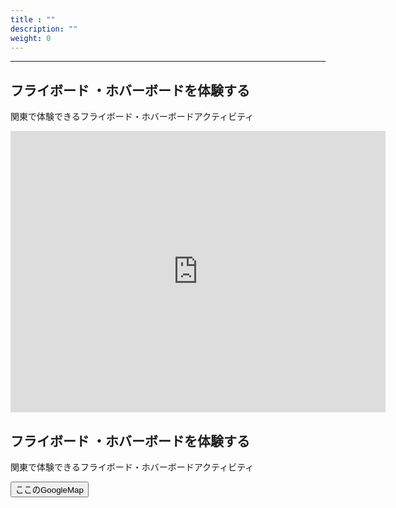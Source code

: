 ```yaml
---
title : ""
description: ""
weight: 0
---
```



<hr />
<h2 id="experience">フライボード ・ホバーボードを体験する</h2>

関東で体験できるフライボード・ホバーボードアクティビティ

<!-- <div id="map"></div> -->
<iframe src="https://www.google.com/maps/embed?pb=!1m18!1m12!1m3!1d17831.876712274356!2d139.54783839598667!3d35.29924991650879!2m3!1f0!2f0!3f0!3m2!1i1024!2i768!4f13.1!3m3!1m2!1s0x6018466de4bafa9b%3A0x5f31ccd3657aa086!2z44OV44Op44Kk44OV44Kj44O844Or44OJ6YCX5a2Q!5e0!3m2!1sja!2sjp!4v1570360331899!5m2!1sja!2sjp" width="600" height="450" frameborder="0" style="border:0;" allowfullscreen=""></iframe>

<h2 id="enter">フライボード ・ホバーボードを体験する</h2>

関東で体験できるフライボード・ホバーボードアクティビティ

<button>ここのGoogleMap</button>


<script>
      console.log(3);
      var map_obj;
      function initMap() {
        console.log(map);
        map_obj = new google.maps.Map(map, {
          center: {lat: -34.397, lng: 150.644},
          zoom: 8
        });
      }
    </script>
<!-- <script src="https://maps.googleapis.com/maps/api/js?key=AIzaSyASolxHXUI2r1377h26yWShGFaVqbD6XR4&callback=initMap" async defer></script> -->
